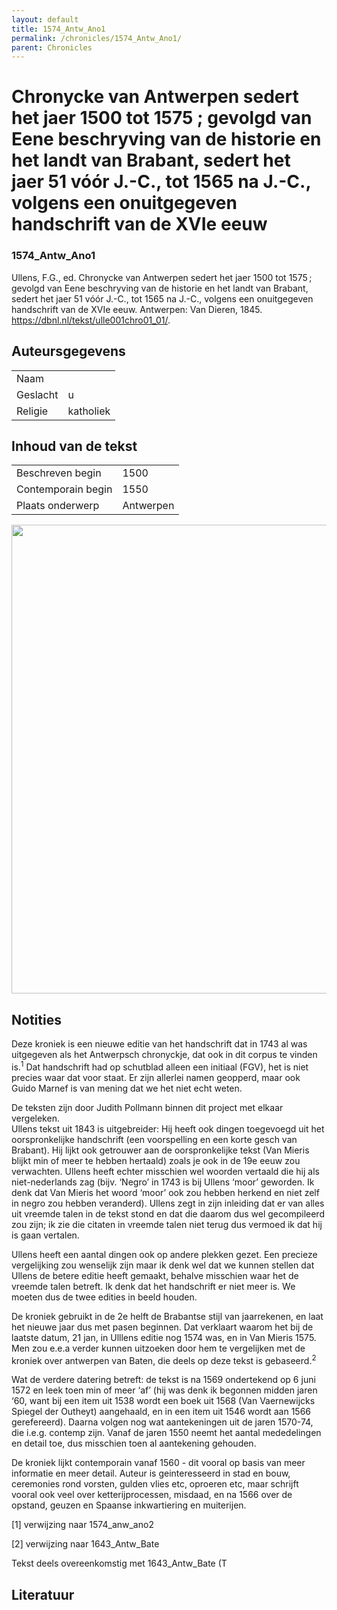 ```yaml
---
layout: default
title: 1574_Antw_Ano1
permalink: /chronicles/1574_Antw_Ano1/
parent: Chronicles
--- 
```



# Chronycke van Antwerpen sedert het jaer 1500 tot 1575 ; gevolgd van Eene beschryving van de historie en het landt van Brabant, sedert het jaer 51 vóór J.-C., tot 1565 na J.-C., volgens een onuitgegeven handschrift van de XVIe eeuw 

### 1574_Antw_Ano1 

Ullens, F.G., ed. Chronycke van Antwerpen sedert het jaer 1500 tot 1575 ; gevolgd van Eene beschryving van de historie en het landt van Brabant, sedert het jaer 51 vóór J.-C., tot 1565 na J.-C., volgens een onuitgegeven handschrift van de XVIe eeuw. Antwerpen: Van Dieren, 1845. https://dbnl.nl/tekst/ulle001chro01_01/. 

## Auteursgegevens 

| | | 
| --------------- | --------------- | 
| Naam |   | 
| Geslacht | u | 
| Religie | katholiek | 

## Inhoud van de tekst 

| | | 
| --------------- | --------------- | 
| Beschreven begin | 1500 | 
| Contemporain begin | 1550 | 
| Plaats onderwerp | Antwerpen | 

[<img src="..\..\barplots_chronicles\1574_Antw_Ano1.jpg" width="750"/>](..\..\barplots_chronicles\1574_Antw_Ano1.jpg) 

## Notities 

Deze kroniek is een nieuwe editie van het handschrift dat in 1743 al was
uitgegeven als het Antwerpsch chronyckje, dat ook in dit corpus te vinden
is.<sup>1</sup> Dat handschrift had op schutblad alleen een initiaal (FGV),
het is niet precies waar dat voor staat. Er zijn allerlei namen geopperd, maar
ook Guido Marnef is van mening dat we het niet echt weten.

De teksten zijn door Judith Pollmann binnen dit project met elkaar vergeleken.  
Ullens tekst uit 1843 is uitgebreider: Hij heeft ook dingen toegevoegd uit het
oorspronkelijke handschrift (een voorspelling en een korte gesch van Brabant).
Hij lijkt ook getrouwer aan de oorspronkelijke tekst (Van Mieris blijkt min of
meer te hebben hertaald) zoals je ook in de 19e eeuw zou verwachten. Ullens
heeft echter misschien wel woorden vertaald die hij als niet-nederlands zag
(bijv. ‘Negro’ in 1743 is bij Ullens ‘moor’ geworden. Ik denk dat Van Mieris
het woord ‘moor’ ook zou hebben herkend en niet zelf in negro zou hebben
veranderd). Ullens zegt in zijn inleiding dat er van alles uit vreemde talen
in de tekst stond en dat die daarom dus wel gecompileerd zou zijn; ik zie die
citaten in vreemde talen niet terug dus vermoed ik dat hij is gaan vertalen.

Ullens heeft een aantal dingen ook op andere plekken gezet. Een precieze
vergelijking zou wenselijk zijn maar ik denk wel dat we kunnen stellen dat
Ullens de betere editie heeft gemaakt, behalve misschien waar het de vreemde
talen betreft. Ik denk dat het handschrift er niet meer is. We moeten dus de
twee edities in beeld houden.

De kroniek gebruikt in de 2e helft de Brabantse stijl van jaarrekenen, en laat
het nieuwe jaar dus met pasen beginnen. Dat verklaart waarom het bij de
laatste datum, 21 jan, in Ulllens editie nog 1574 was, en in Van Mieris 1575.
Men zou  e.e.a verder kunnen uitzoeken door hem te vergelijken met de kroniek
over antwerpen van Baten, die deels op deze tekst is gebaseerd.<sup>2</sup>

Wat de verdere datering betreft: de tekst is na 1569 ondertekend op 6 juni
1572 en leek toen min of meer ‘af’ (hij was denk ik begonnen midden jaren ‘60,
want bij een item uit 1538 wordt een boek uit 1568 (Van Vaernewijcks Spiegel
der Outheyt) aangehaald, en in een item uit 1546 wordt aan 1566 gerefereerd).
Daarna volgen nog wat aantekeningen uit de jaren 1570-74, die i.e.g. contemp
zijn. Vanaf de jaren 1550 neemt het aantal mededelingen en detail toe, dus
misschien toen al aantekening gehouden.

De kroniek lijkt contemporain vanaf 1560 - dit vooral op basis van meer
informatie en meer detail. Auteur is geinteresseerd in stad en bouw,
ceremonies rond vorsten, gulden vlies etc, oproeren etc, maar schrijft vooral
ook veel over ketterijprocessen, misdaad, en na 1566 over de opstand, geuzen
en Spaanse inkwartiering en muiterijen.

[1] verwijzing naar 1574_anw_ano2

[2] verwijzing naar 1643_Antw_Bate



Tekst deels overeenkomstig met 1643_Antw_Bate (T







## Literatuur 

